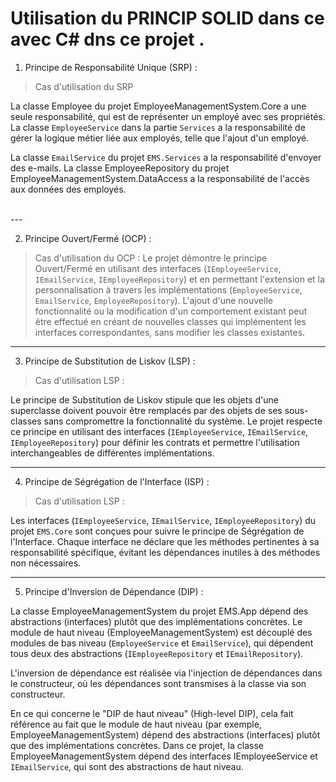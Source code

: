 # Utilisation du PRINCIP SOLID dans ce avec C# dns ce projet .

1. Principe de Responsabilité Unique (SRP) :

>Cas d'utilisation du SRP 

La classe Employee du projet EmployeeManagementSystem.Core a une seule responsabilité, qui est de représenter un employé avec ses propriétés.
La classe `EmployeeService` dans la partie `Services` a la responsabilité de gérer la logique métier liée aux employés, telle que l'ajout d'un employé.

La classe `EmailService` du projet `EMS.Services` a la responsabilité d'envoyer des e-mails.
La classe EmployeeRepository du projet EmployeeManagementSystem.DataAccess a la responsabilité de l'accès aux données des employés.

<br />
---

2. Principe Ouvert/Fermé (OCP) :

>Cas d'utilisation du OCP :
Le projet démontre le principe Ouvert/Fermé en utilisant des interfaces (`IEmployeeService`, `IEmailService`, `IEmployeeRepository`) et en permettant l'extension et la personnalisation à travers les implémentations (`EmployeeService`, `EmailService`, `EmployeeRepository`).
L'ajout d'une nouvelle fonctionnalité ou la modification d'un comportement existant peut être effectué en créant de nouvelles classes qui implémentent les interfaces correspondantes, sans modifier les classes existantes.

----
3. Principe de Substitution de Liskov (LSP) :
> Cas d'utilisation LSP :

Le principe de Substitution de Liskov stipule que les objets d'une superclasse doivent pouvoir être remplacés par des objets de ses sous-classes sans compromettre la fonctionnalité du système.
Le projet respecte ce principe en utilisant des interfaces (`IEmployeeService`, `IEmailService`, `IEmployeeRepository`) pour définir les contrats et permettre l'utilisation interchangeables de différentes implémentations.

---
4. Principe de Ségrégation de l'Interface (ISP) :

> Cas d'utilisation LSP :
> 
Les interfaces (`IEmployeeService`, `IEmailService`, `IEmployeeRepository`) du projet `EMS.Core` sont conçues pour suivre le principe de Ségrégation de l'Interface.
Chaque interface ne déclare que les méthodes pertinentes à sa responsabilité spécifique, évitant les dépendances inutiles à des méthodes non nécessaires.

---
5. Principe d'Inversion de Dépendance (DIP) :

La classe EmployeeManagementSystem du projet EMS.App dépend des abstractions (interfaces) plutôt que des implémentations concrètes.
Le module de haut niveau (EmployeeManagementSystem) est découplé des modules de bas niveau (`EmployeeService` et `EmailService`), qui dépendent tous deux des abstractions (`IEmployeeRepository` et `IEmailRepository`).

L'inversion de dépendance est réalisée via l'injection de dépendances dans le constructeur, où les dépendances sont transmises à la classe via son constructeur.

En ce qui concerne le "DIP de haut niveau" (High-level DIP), cela fait référence au fait que le module de haut niveau (par exemple, EmployeeManagementSystem) dépend des abstractions (interfaces) plutôt que des implémentations concrètes. Dans ce projet, la classe EmployeeManagementSystem dépend des interfaces IEmployeeService et `IEmailService`, qui sont des abstractions de haut niveau.
